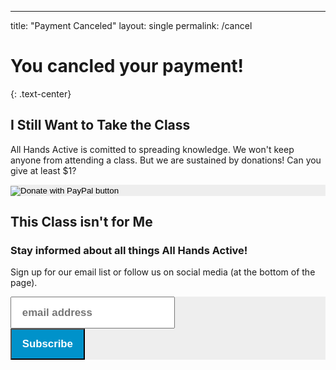 ---
title: "Payment Canceled"
layout: single
permalink: /cancel


# You cancled your payment!
{: .text-center}

## I Still Want to Take the Class
All Hands Active is comitted to spreading knowledge. We won't keep anyone from attending a class. But we are sustained by donations! Can you give at least $1?
<form action="https://www.paypal.com/cgi-bin/webscr" method="post" target="_top">
<input type="hidden" name="cmd" value="_s-xclick" />
<input type="hidden" name="hosted_button_id" value="69U5NTR452A2L" />
<input type="image" src="https://www.paypalobjects.com/en_US/i/btn/btn_donateCC_LG.gif" border="0" name="submit" title="PayPal - The safer, easier way to pay online!" alt="Donate with PayPal button" />
<img alt="" border="0" src="https://www.paypal.com/en_US/i/scr/pixel.gif" width="1" height="1" />
</form>


## This Class isn't for Me

### Stay informed about all things All Hands Active! 
Sign up for our email list or follow us on social media (at the bottom of the page).

<!-- Begin Mailchimp Signup Form -->
<link href="//cdn-images.mailchimp.com/embedcode/horizontal-slim-10_7.css" rel="stylesheet" type="text/css">
<style type="text/css">
  #mc_embed_signup{background:#eee; clear:left; font:14px Helvetica,Arial,sans-serif; width:100%;}
  form{background:#eee;}
</style>
<div id="mc_embed_signup">
  <form action="https://allhandsactive.us4.list-manage.com/subscribe/post?u=0497c04d5751340fb683e3d14&amp;id=5612521156" method="post" id="mc-embedded-subscribe-form" name="mc-embedded-subscribe-form" class="validate" target="_blank" novalidate>
    <div id="mc_embed_signup_scroll">
      <input type="email" value="" name="EMAIL" class="email" id="mce-EMAIL" placeholder="email address" style="height: 3em;padding: .5em 1em;font-size: 1.2em;font-weight: bold;" required>
      <!-- real people should not fill this in and expect good things - do not remove this or risk form bot signups-->
      <div style="position: absolute; left: -5000px;" aria-hidden="true"><input type="text" name="b_0497c04d5751340fb683e3d14_5612521156" tabindex="-1" value=""></div>
      <div class="clear"><input type="submit" value="Subscribe" name="subscribe" id="mc-embedded-subscribe" class="button" style="background:#0092CA; color:#fff; padding: 0.5em 1em; height: 3em; font-size: 1.2em; font-weight:bold;"></div>
    </div>
  </form>
  

